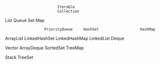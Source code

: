         					Iterable
				        	Collection
List					Queue					  Set				        Map   
															
					  PriorityQueue		HashSet					  HashMap
ArrayList										LinkedHashSet			LinkedHashMap
LinkedList	 	Deque										
															
Vector			ArrayDeque			SortedSet   			 TreeMap
															
Stack										      TreeSet					
